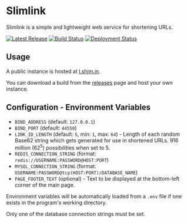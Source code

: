# Slimlink

Slimlink is a simple and lightweight web service for shortening URLs.

[![Latest Release](https://img.shields.io/github/v/release/shibijm/slimlink?label=Latest%20Release)](https://github.com/shibijm/slimlink/releases/latest)
[![Build Status](https://img.shields.io/github/actions/workflow/status/shibijm/slimlink/build-and-release.yml?label=Build&logo=github)](https://github.com/shibijm/slimlink/actions/workflows/build-and-release.yml)
[![Deployment Status](https://img.shields.io/github/deployments/shibijm/slimlink/Production?label=Deployment&logo=vercel)](https://github.com/shibijm/slimlink/deployments?environment=Production)

## Usage

A public instance is hosted at [l.shjm.in](https://l.shjm.in).

You can download a build from the [releases](https://github.com/shibijm/slimlink/releases) page and host your own instance.

## Configuration - Environment Variables

* `BIND_ADDRESS` (default: `127.0.0.1`)
* `BIND_PORT` (default: `44558`)
* `LINK_ID_LENGTH` (default: `5`, min: `1`, max: `64`) - Length of each random Base62 string which gets generated for use in shortened URLs. 916 million (62<sup>5</sup>) possibilities when set to 5.
* `REDIS_CONNECTION_STRING` (format: `redis://USERNAME:PASSWORD@HOST:PORT`)
* `MYSQL_CONNECTION_STRING` (format: `USERNAME:PASSWORD@tcp(HOST:PORT)/DATABASE_NAME`)
* `PAGE_FOOTER_TEXT` (optional) - Text to be displayed at the bottom-left corner of the main page.

Environment variables will be automatically loaded from a `.env` file if one exists in the program's working directory.

Only one of the database connection strings must be set.
